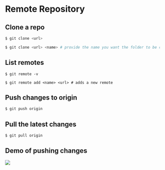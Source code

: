 # Remote Repository

## Clone a repo

```bash
$ git clone <url>

$ git clone <url> <name> # provide the name you want the folder to be called
```

## List remotes

```
$ git remote -v

$ git remote add <name> <url> # adds a new remote
```


## Push changes to origin

```bash
$ git push origin
```

## Pull the latest changes

```bash
$ git pull origin
```

## Demo of pushing changes

![](https://i.imgur.com/Vuq4fV8.gif)
